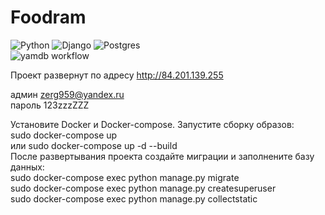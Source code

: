 # Foodram

![Python](https://img.shields.io/badge/python-3670A0?style=for-the-badge&logo=python&logoColor=ffdd54)
![Django](https://img.shields.io/badge/django-%23092E20.svg?style=for-the-badge&logo=django&logoColor=white)
![Postgres](https://img.shields.io/badge/postgres-%23316192.svg?style=for-the-badge&logo=postgresql&logoColor=white)<br/>
![yamdb workflow](https://github.com/zerg959/foodgram-project-react/workflows/foodgram_workflow/badge.svg)
<br/>

Проект развернут по адресу http://84.201.139.255<br>

админ zerg959@yandex.ru<br>
пароль 123zzzZZZ<br>

Установите Docker и Docker-compose. Запустите сборку образов:<br>
sudo docker-compose up<br>
или
sudo docker-compose up -d --build<br>
После развертывания проекта создайте миграции и заполнените базу данных:<br>
sudo docker-compose exec python manage.py migrate<br>
sudo docker-compose exec python manage.py createsuperuser<br>
sudo docker-compose exec python manage.py collectstatic
